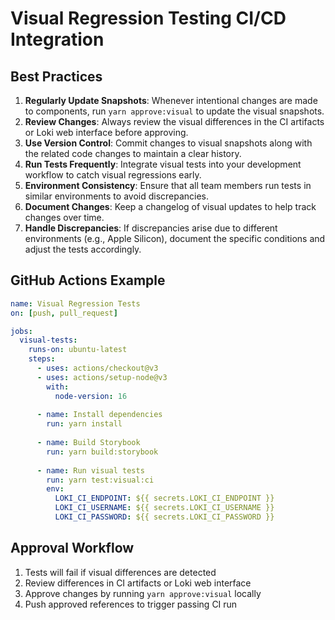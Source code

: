 # Visual Regression Testing CI/CD Integration

## Best Practices
1. **Regularly Update Snapshots**: Whenever intentional changes are made to components, run `yarn approve:visual` to update the visual snapshots.
2. **Review Changes**: Always review the visual differences in the CI artifacts or Loki web interface before approving.
3. **Use Version Control**: Commit changes to visual snapshots along with the related code changes to maintain a clear history.
4. **Run Tests Frequently**: Integrate visual tests into your development workflow to catch visual regressions early.
5. **Environment Consistency**: Ensure that all team members run tests in similar environments to avoid discrepancies.
6. **Document Changes**: Keep a changelog of visual updates to help track changes over time.
7. **Handle Discrepancies**: If discrepancies arise due to different environments (e.g., Apple Silicon), document the specific conditions and adjust the tests accordingly.

## GitHub Actions Example

```yaml
name: Visual Regression Tests
on: [push, pull_request]

jobs:
  visual-tests:
    runs-on: ubuntu-latest
    steps:
      - uses: actions/checkout@v3
      - uses: actions/setup-node@v3
        with:
          node-version: 16
      
      - name: Install dependencies
        run: yarn install
      
      - name: Build Storybook
        run: yarn build:storybook
      
      - name: Run visual tests
        run: yarn test:visual:ci
        env:
          LOKI_CI_ENDPOINT: ${{ secrets.LOKI_CI_ENDPOINT }}
          LOKI_CI_USERNAME: ${{ secrets.LOKI_CI_USERNAME }}
          LOKI_CI_PASSWORD: ${{ secrets.LOKI_CI_PASSWORD }}
```

## Approval Workflow
1. Tests will fail if visual differences are detected
2. Review differences in CI artifacts or Loki web interface
3. Approve changes by running `yarn approve:visual` locally
4. Push approved references to trigger passing CI run
